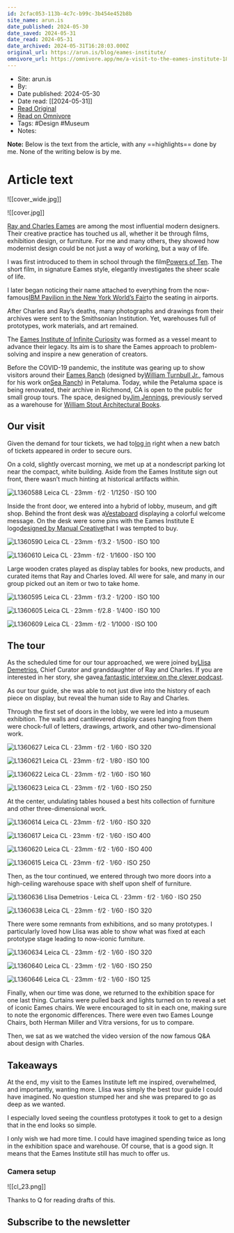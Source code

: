 ```yaml
---
id: 2cfac053-113b-4c7c-b99c-3b454e452b8b
site_name: arun.is
date_published: 2024-05-30
date_saved: 2024-05-31
date_read: 2024-05-31
date_archived: 2024-05-31T16:28:03.000Z
original_url: https://arun.is/blog/eames-institute/
omnivore_url: https://omnivore.app/me/a-visit-to-the-eames-institute-18fcd99b2cb
---
```


 - Site: arun.is
 - By: 
 - Date published: 2024-05-30
 - Date read: [[2024-05-31]]
 - [Read Original](https://arun.is/blog/eames-institute/)
 - [Read on Omnivore](https://omnivore.app/me/a-visit-to-the-eames-institute-18fcd99b2cb)
 - Tags:  #Design  #Museum 
 - Notes: 

**Note:** Below is the text from the article, with any ==highlights== done by me. None of the writing below is by me.

# Article text
![[cover_wide.jpg]]

![[cover.jpg]]

[Ray and Charles Eames](https://en.wikipedia.org/wiki/Charles%5Fand%5FRay%5FEames) are among the most influential modern designers. Their creative practice has touched us all, whether it be through films, exhibition design, or furniture. For me and many others, they showed how modernist design could be not just a way of working, but a way of life.

I was first introduced to them in school through the film[Powers of Ten](https://en.wikipedia.org/wiki/Powers%5Fof%5FTen%5F%28film%29). The short film, in signature Eames style, elegantly investigates the sheer scale of life.

I later began noticing their name attached to everything from the now-famous[IBM Pavilion in the New York World’s Fair](https://www.eamesoffice.com/the-work/ibm-pavilion-ny-worlds-fair/)to the seating in airports.

After Charles and Ray’s deaths, many photographs and drawings from their archives were sent to the Smithsonian Institution. Yet, warehouses full of prototypes, work materials, and art remained.

The [Eames Institute of Infinite Curiosity](https://www.eamesinstitute.org/) was formed as a vessel meant to advance their legacy. Its aim is to share the Eames approach to problem-solving and inspire a new generation of creators.

Before the COVID-19 pandemic, the institute was gearing up to show visitors around their [Eames Ranch](https://www.eamesinstitute.org/ranch/) (designed by[William Turnbull Jr.](https://en.wikipedia.org/wiki/William%5FTurnbull%5FJr.), famous for his work on[Sea Ranch](https://en.wikipedia.org/wiki/Sea%5FRanch,%5FCalifornia)) in Petaluma. Today, while the Petaluma space is being renovated, their archive in Richmond, CA is open to the public for small group tours. The space, designed by[Jim Jennings](https://www.jimjenningsarchitecture.com/), previously served as a warehouse for [William Stout Architectural Books](https://stoutbooks.com/).

## Our visit

Given the demand for tour tickets, we had to[log in](https://www.eamesinstitute.org/visit/) right when a new batch of tickets appeared in order to secure ours.

On a cold, slightly overcast morning, we met up at a nondescript parking lot near the compact, white building. Aside from the Eames Institute sign out front, there wasn’t much hinting at historical artifacts within.

![L1360588](https://proxy-prod.omnivore-image-cache.app/0x0,sWnokIK2jGaYSp3oct2RTBNE0K7BDrateKiRoqwB0Ld4/https://arun.is/static/631378377a08bc85b24f5465848bf4fe/20801/L1360588.jpg) Leica CL · 23mm · f/2 · 1/1250 · ISO 100

Inside the front door, we entered into a hybrid of lobby, museum, and gift shop. Behind the front desk was a[Vestaboard](https://shop.vestaboard.com/products/vestaboard) displaying a colorful welcome message. On the desk were some pins with the Eames Institute E logo[designed by Manual Creative](https://manualcreative.com/work/eames-institute)that I was tempted to buy.

![L1360590](https://proxy-prod.omnivore-image-cache.app/0x0,sTmEvfTO4OITFbDX23lgFRPxXG5X1XCHsi1yQ0Le-uUc/https://arun.is/static/d071ab29bc291b0ae004e6a02d9b4c62/20801/L1360590.jpg) Leica CL · 23mm · f/3.2 · 1/500 · ISO 100

![L1360610](https://proxy-prod.omnivore-image-cache.app/0x0,s-v6Es0OsrN6FicFcqS0KUXNeyBgv9-cz7F3llkwL3Oc/https://arun.is/static/85762e6179236ea242d2139308bc426b/20801/L1360610.jpg) Leica CL · 23mm · f/2 · 1/1600 · ISO 100

Large wooden crates played as display tables for books, new products, and curated items that Ray and Charles loved. All were for sale, and many in our group picked out an item or two to take home.

![L1360595](https://proxy-prod.omnivore-image-cache.app/0x0,ss3NmlB-GALulFAZVqlWe9tkC5D41KUuSDfqJzVg3jFo/https://arun.is/static/0f9e42f70a07475140b0229b16089d7b/20801/L1360595.jpg) Leica CL · 23mm · f/3.2 · 1/200 · ISO 100

![L1360605](https://proxy-prod.omnivore-image-cache.app/0x0,sm5E2Jlh-SIrC8cW_AsSDGBD61ABhbQcpVQ12bfXfhkE/https://arun.is/static/db4b917a1fb0d517e6a1a9c537761de2/20801/L1360605.jpg) Leica CL · 23mm · f/2.8 · 1/400 · ISO 100

![L1360609](https://proxy-prod.omnivore-image-cache.app/0x0,sS3PU9NVnfZEiYK-N0RArJGB_xkhaGp6RemcRDENghyQ/https://arun.is/static/5d0ec691cae8665df723f6666e862146/20801/L1360609.jpg) Leica CL · 23mm · f/2 · 1/1000 · ISO 100

## The tour

As the scheduled time for our tour approached, we were joined by[Llisa Demetrios](https://www.eamesinstitute.org/kazam-magazine/llisa-draws-a-letter/), Chief Curator and granddaughter of Ray and Charles. If you are interested in her story, she gave[a fantastic interview on the clever podcast](https://www.cleverpodcast.com/blog/ep-169-llisa-demetrios).

As our tour guide, she was able to not just dive into the history of each piece on display, but reveal the human side to Ray and Charles.

Through the first set of doors in the lobby, we were led into a museum exhibition. The walls and cantilevered display cases hanging from them were chock-full of letters, drawings, artwork, and other two-dimensional work.

![L1360627](https://proxy-prod.omnivore-image-cache.app/0x0,syPsY3aVTCsCFyozFAxKuBXAeW-n7XLKZVjxLJdov9lw/https://arun.is/static/49750a3fa1f780bb8fb158ec20fb961c/20801/L1360627.jpg) Leica CL · 23mm · f/2 · 1/60 · ISO 320

![L1360621](https://proxy-prod.omnivore-image-cache.app/0x0,sn3-cddNEiH75MLvGUvFA5Snp5M2olTSQJN7pbxJ7AaA/https://arun.is/static/a5a4e72a72adbb6a153af6efc5f50595/20801/L1360621.jpg) Leica CL · 23mm · f/2 · 1/80 · ISO 100

![L1360622](https://proxy-prod.omnivore-image-cache.app/0x0,s4E0DMN5IDp6PBLbqRukM8fWzpQQYu-CAJhrHEpI5yb0/https://arun.is/static/ab75ce3181029a35e5be7330e688c1a2/20801/L1360622.jpg) Leica CL · 23mm · f/2 · 1/60 · ISO 160

![L1360623](https://proxy-prod.omnivore-image-cache.app/0x0,s0wHa5dB0c054tcKwUqUpsukG0hcYKFUtFQRhFpq-__Y/https://arun.is/static/ece44434b991cd304d3bc689981927ea/20801/L1360623.jpg) Leica CL · 23mm · f/2 · 1/60 · ISO 250

At the center, undulating tables housed a best hits collection of furniture and other three-dimensional work.

![L1360614](https://proxy-prod.omnivore-image-cache.app/0x0,sMGbZVL9Uu_qtZqSBkTcEbC8uWA4jtTlh_7exTX8ePEs/https://arun.is/static/86c4d334d77c9be7b2caa39489e0928f/20801/L1360614.jpg) Leica CL · 23mm · f/2 · 1/60 · ISO 320

![L1360617](https://proxy-prod.omnivore-image-cache.app/0x0,sEd3A3FDhg3-DmAD7VRqhu5gvmDhaFNDKFXqBpU7rKcs/https://arun.is/static/b704820aff39470b6ac2cbf95cb60f5a/20801/L1360617.jpg) Leica CL · 23mm · f/2 · 1/60 · ISO 400

![L1360620](https://proxy-prod.omnivore-image-cache.app/0x0,s7ub4k2ar2ZVLjr1uzH7PKiSn0AapajTk7y_AjtPoGa0/https://arun.is/static/df3a20967db802b7fbe1627e127dae5b/20801/L1360620.jpg) Leica CL · 23mm · f/2 · 1/60 · ISO 400

![L1360615](https://proxy-prod.omnivore-image-cache.app/0x0,sopEM3-VodUdb5FsJT-4P0R9jqFEv3E1l0Igtpyi-UOY/https://arun.is/static/962b841ac98a61478221808a8e646376/20801/L1360615.jpg) Leica CL · 23mm · f/2 · 1/60 · ISO 250

Then, as the tour continued, we entered through two more doors into a high-ceiling warehouse space with shelf upon shelf of furniture.

![L1360636](https://proxy-prod.omnivore-image-cache.app/0x0,sir6od_M_nSzWm_6ZQt2LRe8ZU5Ja5ql3gxYo9Ojnhr4/https://arun.is/static/d56ee318725e246b587bffe058d069a3/20801/L1360636.jpg) Llisa Demetrios · Leica CL · 23mm · f/2 · 1/60 · ISO 250

![L1360638](https://proxy-prod.omnivore-image-cache.app/0x0,so4dL35MqgQMIICfvyRJDa3xUUl_-s2Knu0evSSruXAs/https://arun.is/static/b30cd9b53910bc2c7925131d7721dd18/20801/L1360638.jpg) Leica CL · 23mm · f/2 · 1/60 · ISO 320

There were some remnants from exhibitions, and so many prototypes. I particularly loved how Llisa was able to show what was fixed at each prototype stage leading to now-iconic furniture.

![L1360634](https://proxy-prod.omnivore-image-cache.app/0x0,sowULCsZG8SapLYuYjie2HP923BXrIEquDAfwq_8rzwo/https://arun.is/static/7064f901ed2dc5bfcd178bf28bf64a1c/20801/L1360634.jpg) Leica CL · 23mm · f/2 · 1/60 · ISO 320

![L1360640](https://proxy-prod.omnivore-image-cache.app/0x0,s7wjLWDG68iX34DCqA256WvoBLVYxLk__plm2vCZ0gac/https://arun.is/static/4cc564929b201665f891692c45993429/20801/L1360640.jpg) Leica CL · 23mm · f/2 · 1/60 · ISO 250

![L1360646](https://proxy-prod.omnivore-image-cache.app/0x0,slbBaAtDcq63aqYCUBQOTAsE2TA36W_gZ_WuN1FCBpKQ/https://arun.is/static/54e725e92d224456b00805bdd52f7c78/20801/L1360646.jpg) Leica CL · 23mm · f/2 · 1/60 · ISO 125

Finally, when our time was done, we returned to the exhibition space for one last thing. Curtains were pulled back and lights turned on to reveal a set of iconic Eames chairs. We were encouraged to sit in each one, making sure to note the ergonomic differences. There were even two Eames Lounge Chairs, both Herman Miller and Vitra versions, for us to compare.

Then, we sat as we watched the video version of the now famous Q&A about design with Charles.

## Takeaways

At the end, my visit to the Eames Institute left me inspired, overwhelmed, and importantly, wanting more. Llisa was simply the best tour guide I could have imagined. No question stumped her and she was prepared to go as deep as we wanted.

I especially loved seeing the countless prototypes it took to get to a design that in the end looks so simple.

I only wish we had more time. I could have imagined spending twice as long in the exhibition space and warehouse. Of course, that is a good sign. It means that the Eames Institute still has much to offer us.

### Camera setup

![[cl_23.png]]

Thanks to Q for reading drafts of this.

## Subscribe to the newsletter

